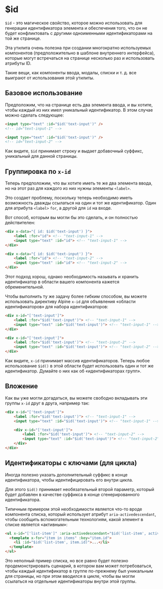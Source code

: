 # $id

`$id` - это магическое свойство, которое можно использовать для генерации идентификатора элемента и обеспечения того, что он не будет конфликтовать с другими одноименными идентификаторами на той же странице.

Эта утилита очень полезна при создании многократно используемых компонентов (предположительно в шаблоне внутреннего интерфейса), которые могут встречаться на странице несколько раз и использовать атрибуты ID.

Такие вещи, как компоненты ввода, модалы, списки и т. д. все выиграют от использования этой утилиты.

<a name="basic-usage"></a>

## Базовое использование

Предположим, что на странице есть два элемента ввода, и вы хотите, чтобы каждый из них имел уникальный идентификатор. В этом случае можно сделать следующее:

```html
<input type="text" :id="$id('text-input')" />
<!-- id="text-input-1" -->

<input type="text" :id="$id('text-input')" />
<!-- id="text-input-2" -->
```

Как видите, `$id` принимает строку и выдает добавочный суффикс, уникальный для данной страницы.

<a name="groups-with-x-id"></a>

## Группировка по `x-id`

Теперь предположим, что вы хотите иметь те же два элемента ввода, но на этот раз для каждого из них нужны элементы `<label>`.

Это создает проблему, поскольку теперь необходимо иметь возможность дважды ссылаться на один и тот же идентификатор. Один для атрибута `<label>` `for`, а другой для `id` на входе.

Вот способ, которым вы могли бы это сделать, и он полностью действителен:

```html
<div x-data="{ id: $id('text-input') }">
    <label :for="id"> <!-- "text-input-1" -->
    <input type="text" :id="id"> <!-- "text-input-1" -->
</div>

<div x-data="{ id: $id('text-input') }">
    <label :for="id"> <!-- "text-input-2" -->
    <input type="text" :id="id"> <!-- "text-input-2" -->
</div>
```

Этот подход хорош, однако необходимость называть и хранить идентификатор в области вашего компонента кажется обременительной.

Чтобы выполнить ту же задачу более гибким способом, вы можете использовать директиву Alpine `x-id` для объявления «области идентификаторов» для набора идентификаторов:

```html
<div x-id="['text-input']">
    <label :for="$id('text-input')"> <!-- "text-input-1" -->
    <input type="text" :id="$id('text-input')"> <!-- "text-input-1" -->
</div>

<div x-id="['text-input']">
    <label :for="$id('text-input')"> <!-- "text-input-2" -->
    <input type="text" :id="$id('text-input')"> <!-- "text-input-2" -->
</div>
```

Как видите, `x-id` принимает массив идентификаторов. Теперь любое использование `$id()` в этой области будет использовать один и тот же идентификатор. Думайте о них как об «идентификаторах групп».

<a name="nesting"></a>

## Вложение

Как вы уже могли догадаться, вы можете свободно вкладывать эти группы `x-id` друг в друга, например так:

```html
<div x-id="['text-input']">
    <label :for="$id('text-input')"> <!-- "text-input-1" -->
    <input type="text" :id="$id('text-input')"> <!-- "text-input-1" -->

    <div x-id="['text-input']">
        <label :for="$id('text-input')"> <!-- "text-input-2" -->
        <input type="text" :id="$id('text-input')"> <!-- "text-input-2" -->
    </div>
</div>
```

<a name="keyed-ids"></a>

## Идентификаторы с ключами (для цикла)

Иногда полезно указать дополнительный суффикс в конце идентификатора, чтобы идентифицировать его внутри цикла.

Для этого `$id()` принимает необязательный второй параметр, который будет добавлен в качестве суффикса в конце сгенерированного идентификатора.

Типичным примером этой необходимости является что-то вроде компонента списка, который использует атрибут `aria-activedescendant`, чтобы сообщить вспомогательным технологиям, какой элемент в списке является «активным»:

```html
<ul x-id="['list-item']" :aria-activedescendant="$id('list-item', activeItem.id)">
  <template x-for="item in items" :key="item.id">
    <li :id="$id('list-item', item.id)">...</li>
  </template>
</ul>
```

Это неполный пример списка, но все равно будет полезно продемонстрировать сценарий, в котором вам может потребоваться, чтобы каждый идентификатор в группе по-прежнему был уникальным для страницы, но при этом вводился в цикле, чтобы вы могли ссылаться на отдельные идентификаторы внутри этой группы.
